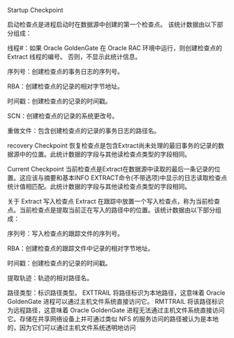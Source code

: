 Startup Checkpoint

启动检查点是进程启动时在数据源中创建的第一个检查点。 该统计数据由以下部分组成：

线程#：如果 Oracle GoldenGate 在 Oracle RAC 环境中运行，则创建检查点的 Extract 线程的编号。 否则，不显示此统计信息。

序列号：创建检查点的事务日志的序列号。

RBA：创建检查点的记录的相对字节地址。

时间戳：创建检查点的记录的时间戳。

SCN：创建检查点的记录的系统更改号。

重做文件：包含创建检查点的记录的事务日志的路径名。



recovery Checkpoint
恢复检查点是包含Extract尚未处理的最旧事务的记录的数据源中的位置。此统计数据的字段与其他读检查点类型的字段相同。

Current Checkpoint
当前检查点是Extract在数据源中读取的最后一条记录的位置。这应该与摘要和基本INFO EXTRACT命令(不带选项)中显示的日志读取检查点统计值相匹配。此统计数据的字段与其他读检查点类型的字段相同。



关于 Extract 写入检查点
Extract 在跟踪中放置一个写入检查点，称为当前检查点。当前检查点是提取当前正在写入的路径中的位置。该统计数据由以下部分组成：

序列号：写入检查点的跟踪文件的序列号。

RBA：创建检查点的跟踪文件中记录的相对字节地址。

时间戳：创建检查点的记录的时间戳。

提取轨迹：轨迹的相对路径名。

路径类型：标识路径类型。 EXTTRAIL 将路径标识为本地路径，这意味着 Oracle GoldenGate 进程可以通过主机文件系统直接访问它。 RMTTRAIL 将该路径标识为远程路径，这意味着 Oracle GoldenGate 进程无法通过主机文件系统直接访问它。存储在共享网络设备上并可通过类似 NFS 的服务访问的路径被认为是本地的，因为它们可以通过主机文件系统透明地访问